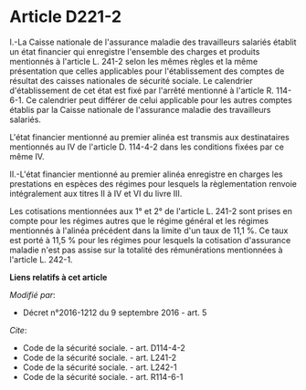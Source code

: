 # Article D221-2

I.-La Caisse nationale de l'assurance maladie des travailleurs salariés établit un état financier qui enregistre l'ensemble
des charges et produits mentionnés à l'article L. 241-2 selon les mêmes règles et la même présentation que celles applicables
pour l'établissement des comptes de résultat des caisses nationales de sécurité sociale. Le calendrier d'établissement de cet
état est fixé par l'arrêté mentionné à l'article R. 114-6-1. Ce calendrier peut différer de celui applicable pour les autres
comptes établis par la Caisse nationale de l'assurance maladie des travailleurs salariés. 

L'état financier mentionné au premier alinéa est transmis aux destinataires mentionnés au IV de l'article D. 114-4-2 dans les
conditions fixées par ce même IV. 

II.-L'état financier mentionné au premier alinéa enregistre en charges les prestations en espèces des régimes pour lesquels
la règlementation renvoie intégralement aux titres II à IV et VI du livre III. 

Les cotisations mentionnées aux 1° et 2° de l'article L. 241-2 sont prises en compte pour les régimes autres que le régime
général et les régimes mentionnés à l'alinéa précédent dans la limite d'un taux de 11,1 %. Ce taux est porté à 11,5 % pour
les régimes pour lesquels la cotisation d'assurance maladie n'est pas assise sur la totalité des rémunérations mentionnées à
l'article L. 242-1.

**Liens relatifs à cet article**

_Modifié par_:

  - Décret n°2016-1212 du 9 septembre 2016 - art. 5

_Cite_:

  - Code de la sécurité sociale. - art. D114-4-2
  - Code de la sécurité sociale. - art. L241-2
  - Code de la sécurité sociale. - art. L242-1
  - Code de la sécurité sociale. - art. R114-6-1
